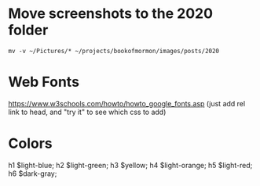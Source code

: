 # Move screenshots to the 2020 folder
`mv -v ~/Pictures/* ~/projects/bookofmormon/images/posts/2020`

# Web Fonts
https://www.w3schools.com/howto/howto_google_fonts.asp
(just add rel link to head, and "try it" to see which css to add)

# Colors

h1 $light-blue;
h2 $light-green;
h3 $yellow;
h4 $light-orange;
h5 $light-red;
h6 $dark-gray;